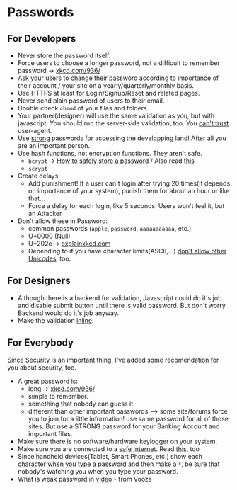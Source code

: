 # Passwords

## For Developers

+ Never store the password itself.
+ Force users to choose a longer password, not a difficult to remember password -> [xkcd.com/936/](http://xkcd.com/936/)
+ Ask your users to change their password according to importance of their account / your site on a yearly/quarterly/monthly basis.
+ Use HTTPS at least for Login/Signup/Reset and related pages.
+ Never send plain password of users to their email.
+ Double check ```chmod``` of your files and folders.
+ Your partner(designer) will use the same validation as you, but with javascript. You should run the server-side validation, too. You [can't trust](https://en.wikipedia.org/wiki/User_agent#User_agent_spoofing) user-agent.
+ Use [strong](#for-everybody) passwords for accessing the developping land! After all you are an important person.
+ Use hash functions, not encryption functions. They aren't safe.
    + ```bcrypt``` -> [How to safely store a password](http://codahale.com/how-to-safely-store-a-password/) / Also read [this](http://security.stackexchange.com/questions/4781/do-any-security-experts-recommend-bcrypt-for-password-storage)
    + ```scrypt```
+ Create delays:
    + Add punishment! If a user can't login after trying 20 times(It depends on importance of your system), punish them for about an hour or like that...
    + Force a delay for each login, like 5 seconds. Users won't feel it, but an Attacker 
+ Don't allow these in Password:
    + common passwords (```apple```, ```password```, ```aaaaaaaaaaa```, etc.)
    + U+0000 (Null)
    + U+202e -> [explainxkcd.com](http://www.explainxkcd.com/wiki/index.php/1137:_RTL)
    + Depending to if you have character limits(ASCII,...) [don't allow other Unicodes](http://security.stackexchange.com/questions/5694/why-limit-passwords-to-ascii-printable-characters), too.

## For Designers

+ Although there is a backend for validation, Javascript could do it's job and disable submit button until there is valid password. But don't worry. Backend would do it's job anyway.
+ Make the validation [inline](http://www.goodui.org/index_b.html#33).

## For Everybody

Since Security is an important thing, I've added some recomendation for you about security, too.
+ A great password is:
    + long -> [xkcd.com/936/](http://xkcd.com/936/)
    + simple to remember.
    + something that nobody can guess it.
    + different than other important passwords --> some site/forums force you to join for a little information! use same password for all of those sites. But use a STRONG password for your Banking Account and important files.
+ Make sure there is no software/hardware keylogger on your system.
+ Make sure you are connected to a [safe Internet](https://en.wikipedia.org/wiki/Firesheep). Read [this](http://readwrite.com/2010/10/25/at_a_cafe_i_can_hack_your_facebook_twitterwith_a_f), too
+ Since handheld devices(Tablet, Smart Phones, etc.) show each character when you type a password and then make a ```*```, be sure that nobody's watching you when you type your password.
+ What is weak password in [video](http://vooza.com/videos/weak-password/) - from Vooza
